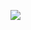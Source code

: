 <img src="https://i.imgur.com/v8OqidV.png">   <img style="max-height: 1px" height="1px" width="1px" src="https://komarev.com/ghpvc/?username=6gk&color=83d1a2">
